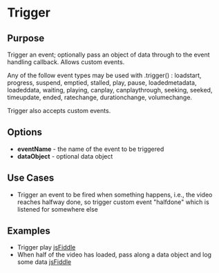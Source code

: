 # Trigger #

## Purpose ##

Trigger an event; optionally pass an object of data through to the event handling callback. Allows custom events.

Any of the follow event types may be used with .trigger() : loadstart, progress, suspend, emptied, stalled, play, pause, loadedmetadata, loadeddata, waiting, playing, canplay, canplaythrough, seeking, seeked, timeupdate, ended, ratechange, durationchange, volumechange.

Trigger also accepts custom events.

## Options ##

* **eventName** - the name of the event to be triggered
* **dataObject** - optional data object

## Use Cases ##

* Trigger an event to be fired when something happens, i.e., the video reaches halfway done, so trigger custom event "halfdone" which is listened for somewhere else

## Examples ##

* Trigger play [jsFiddle](http://jsfiddle.net/popcornjs/r8wVe/)
* When half of the video has loaded, pass along a data object and log some data [jsFiddle](http://jsfiddle.net/popcornjs/GKkQx/)

